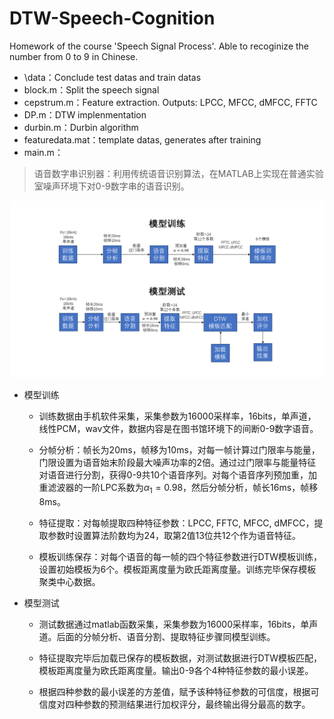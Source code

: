 # DTW-Speech-Cognition
Homework of the course 'Speech Signal Process'. Able to recoginize the number from 0 to 9 in Chinese.

* \data：Conclude test datas and train datas
* block.m：Split the speech signal
* cepstrum.m：Feature extraction. Outputs: LPCC, MFCC, dMFCC, FFTC
* DP.m：DTW implenmentation
* durbin.m：Durbin algorithm
* featuredata.mat：template datas, generates after training
* main.m：

>  语音数字串识别器：利用传统语音识别算法，在MATLAB上实现在普通实验室噪声环境下对0-9数字串的语音识别。

![流程图](assets/流程图-16862394441171.png)

* 模型训练

  * 训练数据由手机软件采集，采集参数为16000采样率，16bits，单声道，线性PCM，wav文件，数据内容是在图书馆环境下的间断0-9数字语音。

  * 分帧分析：帧长为20ms，帧移为10ms，对每一帧计算过门限率与能量，门限设置为语音始末阶段最大噪声功率的2倍。通过过门限率与能量特征对语音进行分割，获得0-9共10个语音序列。对每个语音序列预加重，加重滤波器的一阶LPC系数为$\alpha_1=0.98$，然后分帧分析，帧长16ms，帧移8ms。

  * 特征提取：对每帧提取四种特征参数：LPCC, FFTC, MFCC, dMFCC，提取参数时设置算法阶数均为24，取第2值13位共12个作为语音特征。

  * 模板训练保存：对每个语音的每一帧的四个特征参数进行DTW模板训练，设置初始模板为6个。模板距离度量为欧氏距离度量。训练完毕保存模板聚类中心数据。

* 模型测试

  * 测试数据通过matlab函数采集，采集参数为16000采样率，16bits，单声道。后面的分帧分析、语音分割、提取特征步骤同模型训练。

  * 特征提取完毕后加载已保存的模板数据，对测试数据进行DTW模板匹配，模板距离度量为欧氏距离度量。输出0-9各个4种特征参数的最小误差。

  * 根据四种参数的最小误差的方差值，赋予该种特征参数的可信度，根据可信度对四种参数的预测结果进行加权评分，最终输出得分最高的数字。
